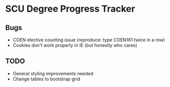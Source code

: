 # SCU Degree Progress Tracker
## Bugs
* COEN elective counting issue (reproduce: type COEN161 twice in a row)
* Cookies don't work properly in IE (but honestly who cares)  
## TODO
* General styling improvements needed
* Change tables to bootstrap grid
